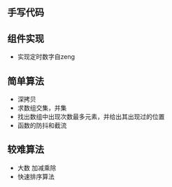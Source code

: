 ## 手写代码

## 组件实现
- 实现定时数字自zeng

## 简单算法
- 深拷贝
- 求数组交集，并集
- 找出数组中出现次数最多元素，并给出其出现过的位置
- 函数的防抖和截流

## 较难算法
- 大数 加减乘除
- 快速排序算法